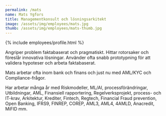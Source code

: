```yaml
---
permalink: /mats
name: Mats Ygfors
title: Managementkonsult och lösningsarkitekt
image: /assets/img/employees/mats.jpg
thumb: /assets/img/employees/mats-thumb.jpg
---
```

{% include employees/profile.html %}

Angriper problem faktabaserat och pragmatiskt. Hittar rotorsaker och föreslår innovativa lösningar. Använder ofta snabb prototypning för att validera hypoteser och arbeta faktabaserat. 

Mats arbetar ofta inom bank och finans och just nu med AML/KYC och Compliance-frågor.

Har arbetar många år med Riskmodeller, ML/AI, processförändringar, Utbildningar, AML, Finansiell rapportering, Regelverksprojekt, process- och IT-krav, Arkitektur, Krediter, Fintech, Regtech, Financial Fraud prevention, Open Banking, IFRS9, FINREP, COREP, AML3, AML4, 4AMLD, Anacredit, MiFID mm.
